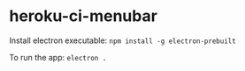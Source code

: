 # heroku-ci-menubar

Install electron executable:
`npm install -g electron-prebuilt`

To run the app:
`electron .`
